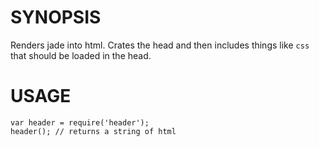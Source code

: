 # SYNOPSIS
Renders jade into html. Crates the head and then includes things 
like `css` that should be loaded in the head.

# USAGE
```
var header = require('header');
header(); // returns a string of html
```


